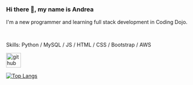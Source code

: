 ### Hi there 👋, my name is Andrea


I'm a new programmer and learning full stack development in Coding Dojo.

<br/>

Skills: Python / MySQL / JS / HTML / CSS / Bootstrap / AWS



[<img src='https://cdn.jsdelivr.net/npm/simple-icons@3.0.1/icons/github.svg' alt='github' height='40'>](https://github.com/andreachou)  

[![Top Langs](https://github-readme-stats.vercel.app/api/top-langs/?username=andreachou)](https://github.com/anuraghazra/github-readme-stats)

